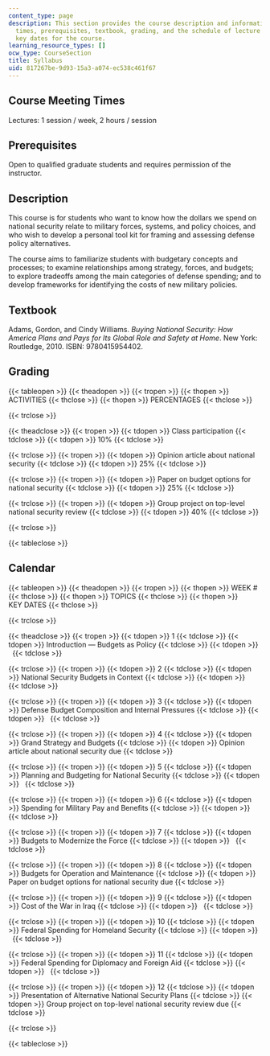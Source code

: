 ```yaml
---
content_type: page
description: This section provides the course description and information on meeting
  times, prerequisites, textbook, grading, and the schedule of lecture topics and
  key dates for the course.
learning_resource_types: []
ocw_type: CourseSection
title: Syllabus
uid: 817267be-9d93-15a3-a074-ec538c461f67
---
```


Course Meeting Times
--------------------

Lectures: 1 session / week, 2 hours / session

Prerequisites
-------------

Open to qualified graduate students and requires permission of the instructor.

Description
-----------

This course is for students who want to know how the dollars we spend on national security relate to military forces, systems, and policy choices, and who wish to develop a personal tool kit for framing and assessing defense policy alternatives.

The course aims to familiarize students with budgetary concepts and processes; to examine relationships among strategy, forces, and budgets; to explore tradeoffs among the main categories of defense spending; and to develop frameworks for identifying the costs of new military policies.

Textbook
--------

Adams, Gordon, and Cindy Williams. _Buying National Security: How America Plans and Pays for Its Global Role and Safety at Home_. New York: Routledge, 2010. ISBN: 9780415954402.

Grading
-------

{{< tableopen >}}
{{< theadopen >}}
{{< tropen >}}
{{< thopen >}}
ACTIVITIES
{{< thclose >}}
{{< thopen >}}
PERCENTAGES
{{< thclose >}}

{{< trclose >}}

{{< theadclose >}}
{{< tropen >}}
{{< tdopen >}}
Class participation
{{< tdclose >}}
{{< tdopen >}}
10%
{{< tdclose >}}

{{< trclose >}}
{{< tropen >}}
{{< tdopen >}}
Opinion article about national security
{{< tdclose >}}
{{< tdopen >}}
25%
{{< tdclose >}}

{{< trclose >}}
{{< tropen >}}
{{< tdopen >}}
Paper on budget options for national security
{{< tdclose >}}
{{< tdopen >}}
25%
{{< tdclose >}}

{{< trclose >}}
{{< tropen >}}
{{< tdopen >}}
Group project on top-level national security review
{{< tdclose >}}
{{< tdopen >}}
40%
{{< tdclose >}}

{{< trclose >}}

{{< tableclose >}}

Calendar
--------

{{< tableopen >}}
{{< theadopen >}}
{{< tropen >}}
{{< thopen >}}
WEEK #
{{< thclose >}}
{{< thopen >}}
TOPICS
{{< thclose >}}
{{< thopen >}}
KEY DATES
{{< thclose >}}

{{< trclose >}}

{{< theadclose >}}
{{< tropen >}}
{{< tdopen >}}
1
{{< tdclose >}}
{{< tdopen >}}
Introduction — Budgets as Policy
{{< tdclose >}}
{{< tdopen >}}
 
{{< tdclose >}}

{{< trclose >}}
{{< tropen >}}
{{< tdopen >}}
2
{{< tdclose >}}
{{< tdopen >}}
National Security Budgets in Context
{{< tdclose >}}
{{< tdopen >}}
 
{{< tdclose >}}

{{< trclose >}}
{{< tropen >}}
{{< tdopen >}}
3
{{< tdclose >}}
{{< tdopen >}}
Defense Budget Composition and Internal Pressures
{{< tdclose >}}
{{< tdopen >}}
 
{{< tdclose >}}

{{< trclose >}}
{{< tropen >}}
{{< tdopen >}}
4
{{< tdclose >}}
{{< tdopen >}}
Grand Strategy and Budgets
{{< tdclose >}}
{{< tdopen >}}
Opinion article about national security due
{{< tdclose >}}

{{< trclose >}}
{{< tropen >}}
{{< tdopen >}}
5
{{< tdclose >}}
{{< tdopen >}}
Planning and Budgeting for National Security
{{< tdclose >}}
{{< tdopen >}}
 
{{< tdclose >}}

{{< trclose >}}
{{< tropen >}}
{{< tdopen >}}
6
{{< tdclose >}}
{{< tdopen >}}
Spending for Military Pay and Benefits
{{< tdclose >}}
{{< tdopen >}}
 
{{< tdclose >}}

{{< trclose >}}
{{< tropen >}}
{{< tdopen >}}
7
{{< tdclose >}}
{{< tdopen >}}
Budgets to Modernize the Force
{{< tdclose >}}
{{< tdopen >}}
 
{{< tdclose >}}

{{< trclose >}}
{{< tropen >}}
{{< tdopen >}}
8
{{< tdclose >}}
{{< tdopen >}}
Budgets for Operation and Maintenance
{{< tdclose >}}
{{< tdopen >}}
Paper on budget options for national security due
{{< tdclose >}}

{{< trclose >}}
{{< tropen >}}
{{< tdopen >}}
9
{{< tdclose >}}
{{< tdopen >}}
Cost of the War in Iraq
{{< tdclose >}}
{{< tdopen >}}
 
{{< tdclose >}}

{{< trclose >}}
{{< tropen >}}
{{< tdopen >}}
10
{{< tdclose >}}
{{< tdopen >}}
Federal Spending for Homeland Security
{{< tdclose >}}
{{< tdopen >}}
 
{{< tdclose >}}

{{< trclose >}}
{{< tropen >}}
{{< tdopen >}}
11
{{< tdclose >}}
{{< tdopen >}}
Federal Spending for Diplomacy and Foreign Aid
{{< tdclose >}}
{{< tdopen >}}
 
{{< tdclose >}}

{{< trclose >}}
{{< tropen >}}
{{< tdopen >}}
12
{{< tdclose >}}
{{< tdopen >}}
Presentation of Alternative National Security Plans
{{< tdclose >}}
{{< tdopen >}}
Group project on top-level national security review due
{{< tdclose >}}

{{< trclose >}}

{{< tableclose >}}